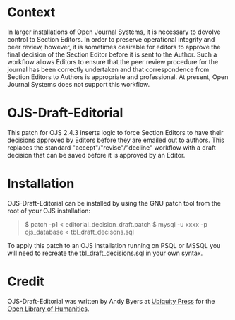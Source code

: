 # Context
In larger installations of Open Journal Systems, it is necessary to devolve control to Section Editors. In order to preserve operational integrity and peer review, however, it is sometimes desirable for editors to approve the final decision of the Section Editor before it is sent to the Author. Such a workflow allows Editors to ensure that the peer review procedure for the journal has been correctly undertaken and that correspondence from Section Editors to Authors is appropriate and professional. At present, Open Journal Systems does not support this workflow.

# OJS-Draft-Editorial
This patch for OJS 2.4.3 inserts logic to force Section Editors to have their decisions approved by Editors before they are emailed out to authors. This replaces the standard "accept"/"revise"/"decline" workflow with a draft decision that can be saved before it is approved by an Editor.

# Installation
OJS-Draft-Editorial can be installed by using the GNU patch tool from the root of your OJS installation:

> $ patch -p1 < editorial_decision_draft.patch
> $ mysql -u xxxx -p ojs_database < tbl_draft_decisons.sql

To apply this patch to an OJS installation running on PSQL or MSSQL you will need to recreate the tbl_draft_decisions.sql in your own syntax.

# Credit
OJS-Draft-Editorial was written by Andy Byers at [Ubiquity Press](http://ubiquitypress.com/) for the [Open Library of Humanities](https://www.openlibhums.org).